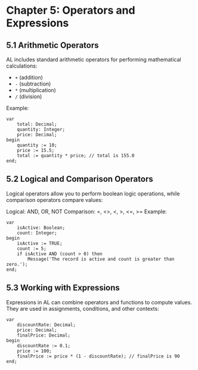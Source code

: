 # Chapter 5: Operators and Expressions
## 5.1 Arithmetic Operators
AL includes standard arithmetic operators for performing mathematical calculations:

- `+` (addition)
- `-` (subtraction)
- `*` (multiplication)
- `/` (division)

Example:
```al
var
    total: Decimal;
    quantity: Integer;
    price: Decimal;
begin
    quantity := 10;
    price := 15.5;
    total := quantity * price; // total is 155.0
end;

```

## 5.2 Logical and Comparison Operators
Logical operators allow you to perform boolean logic operations, while comparison operators compare values:

Logical: AND, OR, NOT
Comparison: =, <>, <, >, <=, >=
Example:
```al
var
    isActive: Boolean;
    count: Integer;
begin
    isActive := TRUE;
    count := 5;
    if isActive AND (count > 0) then
        Message('The record is active and count is greater than zero.');
end;

```

## 5.3 Working with Expressions
Expressions in AL can combine operators and functions to compute values. They are used in assignments, conditions, and other contexts:
```al
var
    discountRate: Decimal;
    price: Decimal;
    finalPrice: Decimal;
begin
    discountRate := 0.1;
    price := 100;
    finalPrice := price * (1 - discountRate); // finalPrice is 90
end;

```